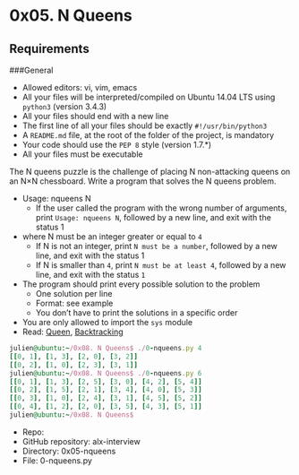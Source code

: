 # 0x05. N Queens

## Requirements
###General
+ Allowed editors: vi, vim, emacs
+ All your files will be interpreted/compiled on Ubuntu 14.04 LTS using `python3` (version 3.4.3)
+ All your files should end with a new line
+ The first line of all your files should be exactly `#!/usr/bin/python3`
+ A `README.md` file, at the root of the folder of the project, is mandatory
+ Your code should use the `PEP 8` style (version 1.7.*)
+ All your files must be executable

The N queens puzzle is the challenge of placing N non-attacking queens on an N×N chessboard. Write a program that solves the N queens problem.

+ Usage: nqueens N
	+ If the user called the program with the wrong number of arguments, print `Usage: nqueens N`, followed by a new line, and exit with the status 1
+ where N must be an integer greater or equal to `4`
	+ If N is not an integer, print `N must be a number`, followed by a new line, and exit with the status 1
	+ If N is smaller than `4`, print `N must be at least 4`, followed by a new line, and exit with the status `1`
+ The program should print every possible solution to the problem
	+ One solution per line
	+ Format: see example
	+ You don’t have to print the solutions in a specific order
+ You are only allowed to import the `sys` module
+ Read: [Queen](https://en.wikipedia.org/wiki/Queen_%28chess%29), [Backtracking](https://en.wikipedia.org/wiki/Backtracking)

```ruby
julien@ubuntu:~/0x08. N Queens$ ./0-nqueens.py 4
[[0, 1], [1, 3], [2, 0], [3, 2]]
[[0, 2], [1, 0], [2, 3], [3, 1]]
julien@ubuntu:~/0x08. N Queens$ ./0-nqueens.py 6
[[0, 1], [1, 3], [2, 5], [3, 0], [4, 2], [5, 4]]
[[0, 2], [1, 5], [2, 1], [3, 4], [4, 0], [5, 3]]
[[0, 3], [1, 0], [2, 4], [3, 1], [4, 5], [5, 2]]
[[0, 4], [1, 2], [2, 0], [3, 5], [4, 3], [5, 1]]
julien@ubuntu:~/0x08. N Queens$ 
```

+ Repo:
+ GitHub repository: alx-interview
+ Directory: 0x05-nqueens
+ File: 0-nqueens.py
